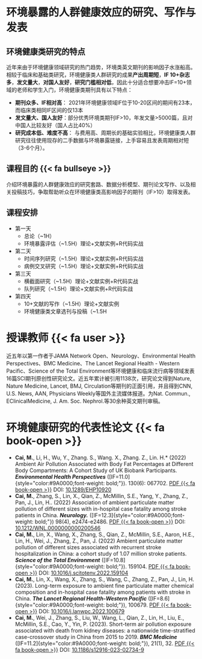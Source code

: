 # 环境暴露的人群健康效应的研究、写作与发表

## 环境健康类研究的特点

近年来由于环境健康领域研究的热门趋势，环境类英文期刊的影响因子水涨船高。相较于临床和基础类研究，环境健康类人群研究的成果**产出周期短**，**IF 10+杂志多**，**发文量大**，**对国人友好**，**研究门槛相对低**，因此十分适合想要冲击IF=10+领域的老师和学生入门，环境健康类期刊具有以下特点：

- **期刊众多、IF相对高**： 2021年环境健康领域IF位于10-20区间的期间有23本， 而临床类相同IF区间的仅13本
- **发文量大、国人友好**：部分优秀环境类期刊IF>10，年发文量>5000篇，且对中国人比较友好（国人占比40\%）
- **研究成本低、难度不高**： 与费用高、周期长的基础实验相比，环境健康类人群研究往往使用现存的二手数据与环境暴露链接，上手容易且发表周期相对短（3-6个月）。

## 课程目的 {{< fa bullseye >}}

介绍环境暴露的人群健康效应的研究套路、数据分析模型、期刊论文写作、以及相关投稿技巧，争取帮助听众在环境健康类高影响因子的期刊（IF>10）取得发表。


## 课程安排

- 第一天
  * 总论（~1H）
  * 环境暴露评估（~1.5H）理论+文献实例+R代码实战
- 第二天
  * 时间序列研究（~1.5H）理论+文献实例+R代码实战
  * 病例交叉研究（~1.5H）理论+文献实例+R代码实战
- 第三天
  * 横截面研究（~1.5H）理论+文献实例+R代码实战
  * 队列研究（~1.5H）理论+文献实例+R代码实战
- 第四天
  * 10+文献的写作（~1.5H）理论+文献实例
  * 环境健康类文章选刊与投稿（~1.5H

# 授课教师 {{< fa user >}}

近五年以第一作者于JAMA Network Open、Neurology、Environmental Health Perspectives、BMC Medicine、The Lancet Regional Health - Western Pacific、Science of the Total Environment等环境健康和临床流行病等领域发表16篇SCI期刊原创性研究论文。近五年累计被引用1138次，研究论文得到Nature, Nature Medicine,  Lancet, BMJ,  Circulation等期刊的正面引用，并且得到CNN, U.S. News, AAN, Physicians Weekly等国外主流媒体报道。为Nat. Commun., EClinicalMedicine, J. Am. Soc. Nephrol.等30余种英文期刊审稿。
 
# 环境健康研究的代表性论文 {{< fa book-open >}}

- **Cai, M.**, Li, H., Wu, Y., Zhang. S., Wang. X., Zhang. Z., Lin. H.\* (2022) Ambient Air Pollution Associated with Body Fat Percentages at Different Body Compartments: A Cohort Study of UK Biobank Participants. ***Environmental Health Perspectives*** ([IF=11.0]{style="color:#9A0000;font-weight: bold;"}). 130(6): 067702. [PDF {{< fa book-open >}}](https://caimiao0714.github.io/SC-ENV-2023/Papers/2022_1_EHP10920_PM_body_fat_composition.pdf) DOI: [10.1289/EHP10920](https://doi.org/10.1289/EHP10920)
- **Cai, M.**, Zhang, S., Lin, X., Qian, Z., McMillin, S.E., Yang, Y., Zhang, Z., Pan, J., Lin, H.. (2022) Association of ambient particulate matter pollution of different sizes with in-hospital case fatality among stroke patients in China. ***Neurology.*** ([IF=12.3]{style="color:#9A0000;font-weight: bold;"}) 98(4), e2474-e2486. [PDF {{< fa book-open >}}](https://caimiao0714.github.io/SC-ENV-2023/Papers/2022_1_Neurology_Different_Sizes_PM_Stroke_mortality.pdf) DOI: [10.1212/WNL.0000000000200546](https://doi.org/10.1212/WNL.0000000000200546)
- **Cai, M.**, Lin, X., Wang, X., Zhang, S., Qian, Z., McMillin, S.E., Aaron, H.E., Lin, H., Wei, J., Zhang, Z., Pan, J. (2022) Ambient particulate matter pollution of different sizes associated with recurrent stroke hospitalization in China: a cohort study of 1.07 million stroke patients. ***Science of the Total Environment*** ([IF=10.8]{style="color:#9A0000;font-weight: bold;"}). 159104. [PDF {{< fa book-open >}}](https://caimiao0714.github.io/SC-ENV-2023/Papers/2022_1_STOTEN_PM_stroke_rehospitalization.pdf) DOI: [10.1016/j.scitotenv.2022.159104](https://doi.org/10.1016/j.scitotenv.2022.159104)
- **Cai, M.**, Lin, X., Wang, X., Zhang, S., Wang, C., Zhang, Z., Pan, J., Lin, H. (2023). Long-term exposure to ambient fine particulate matter chemical composition and in-hospital case fatality among patients with stroke in China. ***The Lancet Regional Health-Western Pacific*** ([IF=8.6]{style="color:#9A0000;font-weight: bold;"}), 100679. [PDF {{< fa book-open >}}](https://caimiao0714.github.io/SC-ENV-2023/Papers/2023_1_LRHWP.pdf) DOI: [10.1016/j.lanwpc.2022.100679](https://doi.org/10.1016/j.lanwpc.2022.100679)
- **Cai, M.**, Wei, J., Zhang, S., Liu, W., Wang, L., Qian, Z., Lin, H., Liu, E., McMillin, S.E., Cao, Y., Yin, P. (2023). Short-term air pollution exposure associated with death from kidney diseases: a nationwide time-stratified case-crossover study in China from 2015 to 2019. ***BMC Medicine*** ([IF=11.2]{style="color:#9A0000;font-weight: bold;"}), 21(1), 32.  [PDF {{< fa book-open >}}](https://caimiao0714.github.io/SC-ENV-2023/Papers/2023_1_BMC_Med_Air_pollution_kidney_death.pdf) DOI: [10.1186/s12916-023-02734-9](https://doi.org/10.1186/s12916-023-02734-9)